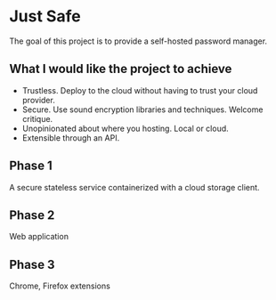 # Just Safe

The goal of this project is to provide a self-hosted password manager.

## What I would like the project to achieve

- Trustless. Deploy to the cloud without having to trust your cloud provider.
- Secure. Use sound encryption libraries and techniques. Welcome critique.
- Unopinionated about where you hosting. Local or cloud.
- Extensible through an API.


## Phase 1

A secure stateless service containerized with a cloud storage client.

## Phase 2

Web application

## Phase 3

Chrome, Firefox extensions
